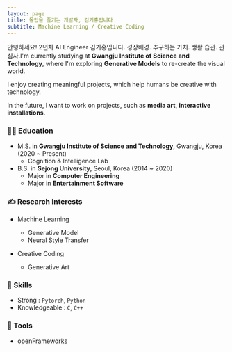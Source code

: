 ```yaml
---
layout: page
title: 몰입을 즐기는 개발자, 김기홍입니다
subtitle: Machine Learning / Creative Coding
---
```


안녕하세요! 2년차 AI Engineer 김기홍입니다. 성장배경. 추구하는 가치. 생활 습관. 관심사.I'm currently studying at **Gwangju Institute of Science and Technology**, where I'm exploring **Generative Models** to re-create the visual world.

I enjoy creating meaningful projects, which help humans be creative with technology.

In the future, I want to work on projects, such as **media art**, **interactive installations**.


### 🙋‍♂️ Education  
- M.S. in **Gwangju Institute of Science and Technology**, Gwangju, Korea (2020 ~ Present)
  - Cognition & Intelligence Lab
- B.S. in **Sejong University**, Seoul, Korea (2014 ~ 2020)
  - Major in **Computer Engineering**
  - Major in **Entertainment Software**


### ✍ Research Interests  
- Machine Learning
  - Generative Model
  - Neural Style Transfer

- Creative Coding
  - Generative Art

### 📄 Skills
- Strong : `Pytorch`, `Python`
- Knowledgeable : `C`, `C++`

### 🔧 Tools
- openFrameworks
